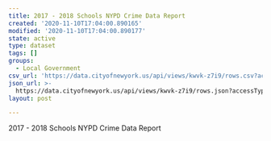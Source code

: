 ```yaml
---
title: 2017 - 2018 Schools NYPD Crime Data Report
created: '2020-11-10T17:04:00.890165'
modified: '2020-11-10T17:04:00.890177'
state: active
type: dataset
tags: []
groups:
  - Local Government
csv_url: 'https://data.cityofnewyork.us/api/views/kwvk-z7i9/rows.csv?accessType=DOWNLOAD'
json_url: >-
  https://data.cityofnewyork.us/api/views/kwvk-z7i9/rows.json?accessType=DOWNLOAD
layout: post

---
```

2017 - 2018 Schools NYPD Crime Data Report
